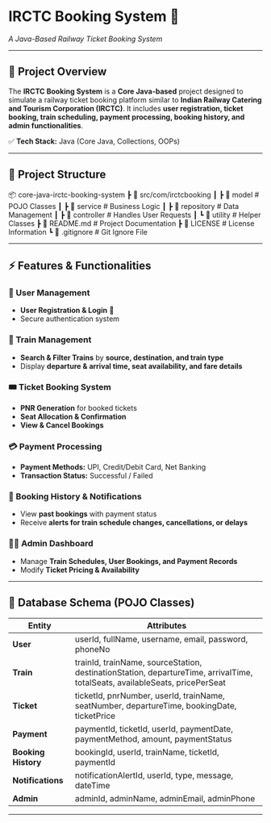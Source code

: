 # **IRCTC Booking System 🚅**  
*A Java-Based Railway Ticket Booking System*  

  

---

## **📌 Project Overview**  
The **IRCTC Booking System** is a **Core Java-based** project designed to simulate a railway ticket booking platform similar to **Indian Railway Catering and Tourism Corporation (IRCTC)**. It includes **user registration, ticket booking, train scheduling, payment processing, booking history, and admin functionalities**.  

✅ **Tech Stack:** Java (Core Java, Collections, OOPs)  


---

## **📂 Project Structure**  

📦 core-java-irctc-booking-system ┣ 📂 src/com/irctcbooking ┃ ┣ 📂 model # POJO Classes ┃ ┣ 📂 service # Business Logic ┃ ┣ 📂 repository # Data Management ┃ ┣ 📂 controller # Handles User Requests ┃ ┗ 📂 utility # Helper Classes ┣ 📜 README.md # Project Documentation ┣ 📜 LICENSE # License Information ┗ 📜 .gitignore # Git Ignore File

---

## **⚡ Features & Functionalities**  

### **👤 User Management**
- **User Registration & Login** 🔐  
- Secure authentication system  

### **🚆 Train Management**
- **Search & Filter Trains** by **source, destination, and train type**  
- Display **departure & arrival time, seat availability, and fare details**  

### **🎟 Ticket Booking System**
- **PNR Generation** for booked tickets  
- **Seat Allocation & Confirmation**  
- **View & Cancel Bookings**  

### **💳 Payment Processing**
- **Payment Methods:** UPI, Credit/Debit Card, Net Banking  
- **Transaction Status:** Successful / Failed  

### **📜 Booking History & Notifications**
- View **past bookings** with payment status  
- Receive **alerts for train schedule changes, cancellations, or delays**  

### **👨‍💼 Admin Dashboard**
- Manage **Train Schedules, User Bookings, and Payment Records**  
- Modify **Ticket Pricing & Availability**  

---

## **📝 Database Schema (POJO Classes)**
| **Entity**          | **Attributes** |
|---------------------|----------------------------------------------------------|
| **User**           | userId, fullName, username, email, password, phoneNo |
| **Train**          | trainId, trainName, sourceStation, destinationStation, departureTime, arrivalTime, totalSeats, availableSeats, pricePerSeat |
| **Ticket**         | ticketId, pnrNumber, userId, trainName, seatNumber, departureTime, bookingDate, ticketPrice |
| **Payment**        | paymentId, ticketId, userId, paymentDate, paymentMethod, amount, paymentStatus |
| **Booking History** | bookingId, userId, trainName, ticketId, paymentId |
| **Notifications**  | notificationAlertId, userId, type, message, dateTime |
| **Admin**          | adminId, adminName, adminEmail, adminPhone |

---
